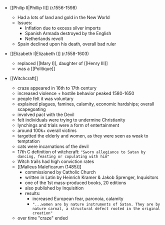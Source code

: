 - [[Philip II|Phillip II]] (r.1556-1598)
	- Had a lots of land and gold in the New World
	- Issues:
		- Inflation due to excess silver imports
		- Spanish Armada destroyed by the English
		- Netherlands revolt
	- Spain declined upon his death, overall bad ruler

- [[Elizabeth I|Elizabeth I]] (r.1558-1603)
	- replaced [[Mary I]], daughter of [[Henry III]]
	- was a [[Politique]]

- [[Witchcraft]]
	- craze appeared in 16th to 17th century
	- increased violence + hostile behavior peaked 1580-1650
	- people felt it was voluntary
	- explained plagues, famines, calamity, economic hardships; overall scapegoating
	- involved pact with the Devil
	- felt individuals were trying to undermine Christianity
	- lynchings and trials were a form of entertainment
	- around 100k+ overall victims
	- targetted the elderly and women, as they were seen as weak to temptation
	- cats were incarnations of the devil
	- 17th C definition of witchcraft: `"Sworn allegiance to Satan by dancing, feasting or copulating with him"`
	- Witch trails had high conviction rates
	- [[Malleus Maleficarum (1485)]]
		- commissioned by Catholic Church
		- written in Latin by Heinrich Kramer & Jakob Sprenger, Inquisitors
		- one of the 1st mass-produced books, 20 editions
		- also published by Inquisition
		- results:
			- increased European fear, paronoia, calamity
			- `"...women are by nature instruments of Satan. They are by nature carnal, a structural defect rooted in the original creation"`
	- over time "craze" ended